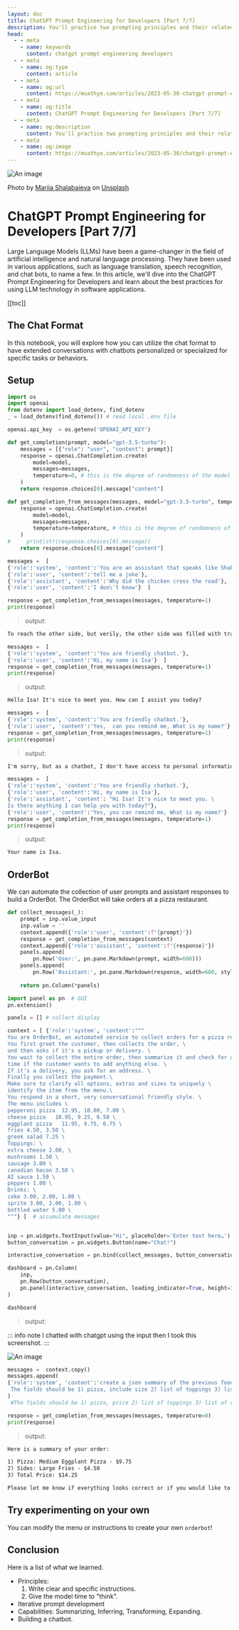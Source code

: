 ```yaml
---
layout: doc
title: ChatGPT Prompt Engineering for Developers [Part 7/7]
description: You'll practice two prompting principles and their related tactics in order to write effective prompts for large language models.
head:
  - - meta
    - name: keywords
      content: chatgpt prompt-engineering developers
  - - meta
    - name: og:type
      content: article
  - - meta
    - name: og:url
      content: https://muathye.com/articles/2023-05-30-chatgpt-prompt-engineering-for-developers-part-4
  - - meta
    - name: og:title
      content: ChatGPT Prompt Engineering for Developers [Part 7/7]
  - - meta
    - name: og:description
      content: You'll practice two prompting principles and their related tactics in order to write effective prompts for large language models.
  - - meta
    - name: og:image
      content: https://muathye.com/articles/2023-05-30/chatgpt-prompt-engineering-for-developers-part-1.webp
--- 
```


![An image](/articles/2023-05-30/chatgpt-prompt-engineering-for-developers-part-1.webp)

Photo by [Mariia Shalabaieva](https://unsplash.com/@maria_shalabaieva?utm_source=unsplash&utm_medium=referral&utm_content=creditCopyText) on [Unsplash](https://unsplash.com/s/photos/openai?license=free&utm_source=unsplash&utm_medium=referral&utm_content=creditCopyText)

# ChatGPT Prompt Engineering for Developers [Part 7/7]

Large Language Models (LLMs) have been a game-changer in the field of artificial intelligence and natural language processing. They have been used in various applications, such as language translation, speech recognition, and chat bots, to name a few. In this article, we'll dive into the ChatGPT Prompt Engineering for Developers and learn about the best practices for using LLM technology in software applications.

[[toc]]

## The Chat Format

In this notebook, you will explore how you can utilize the chat format to have extended conversations with chatbots personalized or specialized for specific tasks or behaviors.

## Setup

```python
import os
import openai
from dotenv import load_dotenv, find_dotenv
_ = load_dotenv(find_dotenv()) # read local .env file

openai.api_key  = os.getenv('OPENAI_API_KEY')
```

```python
def get_completion(prompt, model="gpt-3.5-turbo"):
    messages = [{"role": "user", "content": prompt}]
    response = openai.ChatCompletion.create(
        model=model,
        messages=messages,
        temperature=0, # this is the degree of randomness of the model's output
    )
    return response.choices[0].message["content"]

def get_completion_from_messages(messages, model="gpt-3.5-turbo", temperature=0):
    response = openai.ChatCompletion.create(
        model=model,
        messages=messages,
        temperature=temperature, # this is the degree of randomness of the model's output
    )
#     print(str(response.choices[0].message))
    return response.choices[0].message["content"]
```

```python
messages =  [  
{'role':'system', 'content':'You are an assistant that speaks like Shakespeare.'},    
{'role':'user', 'content':'tell me a joke'},   
{'role':'assistant', 'content':'Why did the chicken cross the road'},   
{'role':'user', 'content':'I don\'t know'}  ]

response = get_completion_from_messages(messages, temperature=1)
print(response)
```

> output:

```txt
To reach the other side, but verily, the other side was filled with trapdoors and mischievous goblins, alas, the chicken was in for quite the ride!
```

```python
messages =  [  
{'role':'system', 'content':'You are friendly chatbot.'},    
{'role':'user', 'content':'Hi, my name is Isa'}  ]
response = get_completion_from_messages(messages, temperature=1)
print(response)
```

> output:

```txt
Hello Isa! It's nice to meet you. How can I assist you today?
```

```python
messages =  [  
{'role':'system', 'content':'You are friendly chatbot.'},    
{'role':'user', 'content':'Yes,  can you remind me, What is my name?'}  ]
response = get_completion_from_messages(messages, temperature=1)
print(response)
```

> output:

```txt
I'm sorry, but as a chatbot, I don't have access to personal information. Therefore, I do not know your name.
```

```python
messages =  [  
{'role':'system', 'content':'You are friendly chatbot.'},
{'role':'user', 'content':'Hi, my name is Isa'},
{'role':'assistant', 'content': "Hi Isa! It's nice to meet you. \
Is there anything I can help you with today?"},
{'role':'user', 'content':'Yes, you can remind me, What is my name?'}  ]
response = get_completion_from_messages(messages, temperature=1)
print(response)
```

> output:

```txt
Your name is Isa.
```

## OrderBot

We can automate the collection of user prompts and assistant responses to build a  OrderBot. The OrderBot will take orders at a pizza restaurant.

```python
def collect_messages(_):
    prompt = inp.value_input
    inp.value = ''
    context.append({'role':'user', 'content':f"{prompt}"})
    response = get_completion_from_messages(context) 
    context.append({'role':'assistant', 'content':f"{response}"})
    panels.append(
        pn.Row('User:', pn.pane.Markdown(prompt, width=600)))
    panels.append(
        pn.Row('Assistant:', pn.pane.Markdown(response, width=600, style={'background-color': '#F6F6F6'})))
 
    return pn.Column(*panels)
```

```python
import panel as pn  # GUI
pn.extension()

panels = [] # collect display 

context = [ {'role':'system', 'content':"""
You are OrderBot, an automated service to collect orders for a pizza restaurant. \
You first greet the customer, then collects the order, \
and then asks if it's a pickup or delivery. \
You wait to collect the entire order, then summarize it and check for a final \
time if the customer wants to add anything else. \
If it's a delivery, you ask for an address. \
Finally you collect the payment.\
Make sure to clarify all options, extras and sizes to uniquely \
identify the item from the menu.\
You respond in a short, very conversational friendly style. \
The menu includes \
pepperoni pizza  12.95, 10.00, 7.00 \
cheese pizza   10.95, 9.25, 6.50 \
eggplant pizza   11.95, 9.75, 6.75 \
fries 4.50, 3.50 \
greek salad 7.25 \
Toppings: \
extra cheese 2.00, \
mushrooms 1.50 \
sausage 3.00 \
canadian bacon 3.50 \
AI sauce 1.50 \
peppers 1.00 \
Drinks: \
coke 3.00, 2.00, 1.00 \
sprite 3.00, 2.00, 1.00 \
bottled water 5.00 \
"""} ]  # accumulate messages


inp = pn.widgets.TextInput(value="Hi", placeholder='Enter text here…')
button_conversation = pn.widgets.Button(name="Chat!")

interactive_conversation = pn.bind(collect_messages, button_conversation)

dashboard = pn.Column(
    inp,
    pn.Row(button_conversation),
    pn.panel(interactive_conversation, loading_indicator=True, height=300),
)

dashboard
```

> output:

::: info note
I chatted with chatgpt using the input then I took this screenshot.
:::

![An image](/articles/2023-05-30/chatgpt-conversation.png)

```python
messages =  context.copy()
messages.append(
{'role':'system', 'content':'create a json summary of the previous food order. Itemize the price for each item\
 The fields should be 1) pizza, include size 2) list of toppings 3) list of drinks, include size   4) list of sides include size  5)total price '},    
)
 #The fields should be 1) pizza, price 2) list of toppings 3) list of drinks, include size include price  4) list of sides include size include price, 5)total price '},    

response = get_completion_from_messages(messages, temperature=0)
print(response)
```

> output:

```txt
Here is a summary of your order:

1) Pizza: Medium Eggplant Pizza - $9.75
2) Sides: Large Fries - $4.50
3) Total Price: $14.25

Please let me know if everything looks correct or if you would like to add anything else to your order!
```

## Try experimenting on your own

You can modify the menu or instructions to create your own `orderbot`!

## Conclusion

Here is a list of what we learned.

- Principles:
  1. Write clear and specific instructions.
  2. Give the model time to "think".
- Iterative prompt development
- Capabilities: Summarizing, Inferring, Transforming, Expanding.
- Building a chatbot.
